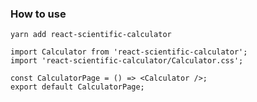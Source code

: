 ### How to use

`yarn add react-scientific-calculator`

```
import Calculator from 'react-scientific-calculator';
import 'react-scientific-calculator/Calculator.css';

const CalculatorPage = () => <Calculator />;
export default CalculatorPage;
```
